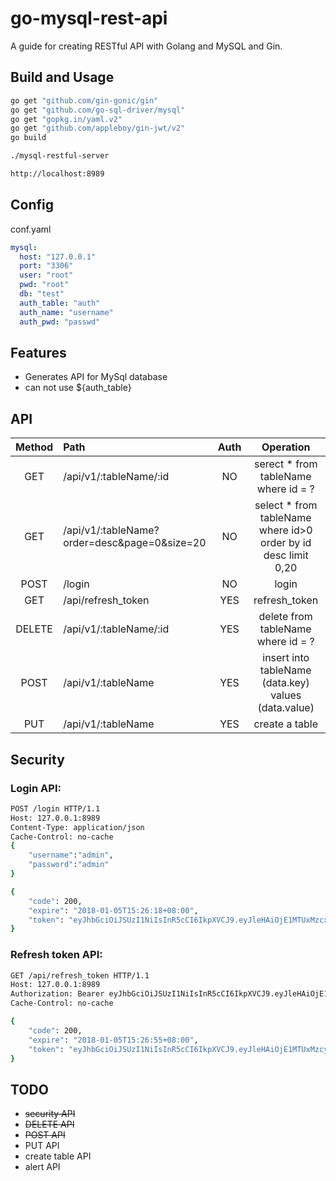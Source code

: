 # go-mysql-rest-api

A guide for creating RESTful API with Golang and MySQL and Gin.

## Build and Usage

```bash
go get "github.com/gin-gonic/gin"
go get "github.com/go-sql-driver/mysql"
go get "gopkg.in/yaml.v2"
go get "github.com/appleboy/gin-jwt/v2"
go build
```

```bash
./mysql-restful-server
```

```bash
http://localhost:8989
```

## Config

conf.yaml

```yaml
mysql:
  host: "127.0.0.1"
  port: "3306"
  user: "root"
  pwd: "root"
  db: "test"
  auth_table: "auth"
  auth_name: "username"
  auth_pwd: "passwd"
```

## Features

* Generates API for MySql database
* can not use ${auth_table}

## API

|Method         | Path           | Auth  | Operation  |
| :-------------: |:-------------| :-----:| :-----:| 
| GET     | /api/v1/:tableName/:id | NO | serect * from tableName where id = ? |
| GET     | /api/v1/:tableName?order=desc&page=0&size=20 | NO | select * from tableName where id>0 order by id desc limit 0,20 |
| POST     | /login | NO | login |
| GET     | /api/refresh_token | YES | refresh_token |
| DELETE     | /api/v1/:tableName/:id | YES | delete from tableName where id = ? |
| POST     | /api/v1/:tableName| YES | insert into tableName (data.key) values (data.value) |
| PUT     | /api/v1/:tableName| YES | create a table | 


## Security

### Login API:

```bash
POST /login HTTP/1.1
Host: 127.0.0.1:8989
Content-Type: application/json
Cache-Control: no-cache
{
	"username":"admin",
	"password":"admin"
}

{
    "code": 200,
    "expire": "2018-01-05T15:26:18+08:00",
    "token": "eyJhbGciOiJSUzI1NiIsInR5cCI6IkpXVCJ9.eyJleHAiOjE1MTUxMzcxNzgsImlkIjoiYWRtaW4iLCJvcmlnX2lhdCI6MTUxNTEzMzU3OH0.D48Ada0pVR72nAS_gt8TTxzvtdy2s-OAnoizbmRIhtunciw5905G7QCcJZHqJvxcje4GBWA6e9wvOOEz7OVk9lrsTxPfFHwSnqkoj7ZkCGGkOIYkC-SVaVJB47Ez6yxhQljwHf_LiWVnkLpBN4y4eerqEErh-R4VXmZ9ZnJQdO3V78ZiXdaY2oMAmX7-JYHz6LOlTqjxMsZ8KHUrRRt5mDbLZxw4Ni_Ww-vetR3dNwIsCH_-ExsE6Z9UQlOP_yTo7iD09_sbyeSAB-ZE0e7qnOjgWCgujZJxFPsoWCIQV4O4ONWTpVZxds3eLjWIlyBlyV2LHi85b2f-nmOfRQphDw"
}

```


### Refresh token API:

```bash
GET /api/refresh_token HTTP/1.1
Host: 127.0.0.1:8989
Authorization: Bearer eyJhbGciOiJSUzI1NiIsInR5cCI6IkpXVCJ9.eyJleHAiOjE1MTUxMzcxNzgsImlkIjoiYWRtaW4iLCJvcmlnX2lhdCI6MTUxNTEzMzU3OH0.D48Ada0pVR72nAS_gt8TTxzvtdy2s-OAnoizbmRIhtunciw5905G7QCcJZHqJvxcje4GBWA6e9wvOOEz7OVk9lrsTxPfFHwSnqkoj7ZkCGGkOIYkC-SVaVJB47Ez6yxhQljwHf_LiWVnkLpBN4y4eerqEErh-R4VXmZ9ZnJQdO3V78ZiXdaY2oMAmX7-JYHz6LOlTqjxMsZ8KHUrRRt5mDbLZxw4Ni_Ww-vetR3dNwIsCH_-ExsE6Z9UQlOP_yTo7iD09_sbyeSAB-ZE0e7qnOjgWCgujZJxFPsoWCIQV4O4ONWTpVZxds3eLjWIlyBlyV2LHi85b2f-nmOfRQphDw
Cache-Control: no-cache

{
    "code": 200,
    "expire": "2018-01-05T15:26:55+08:00",
    "token": "eyJhbGciOiJSUzI1NiIsInR5cCI6IkpXVCJ9.eyJleHAiOjE1MTUxMzcyMTUsImlkIjoiYWRtaW4iLCJvcmlnX2lhdCI6MTUxNTEzMzU3OH0.lWJC6BaK5XC9N1Wc66MnxDJD-JXOCdAFwW7qGeIjRvPn6R5vYWgB559zeOC8bLxqhZW7CFZplzZQwuM9H3AjQuU5u7Iiaw4zjS1c2W180U_dPqUz1IeZA3zLpuSLjvNWAxGS-iw7B7aUmpJ7KC9ubBHLItXenKbiZn77SOys3zgNwLm_BfkoOMZj2GXxZPLderxj7GR06oNeARy_hXTUM4wa4-C83R6x5OH22VJXiXmNhIDBv5m0AiK7JYZmpbMr6gSGTNVhUM5971ww7u64Ly2viSO0_vnPWR-L-zOKZVVjwJAkdzScpxXnHyXOQTSKcrJETh7OBL4lU2TaQm941w"
}
```

## TODO

- ~~security API~~
- ~~DELETE API~~
- ~~POST API~~
- PUT API
- create table API
- alert API
